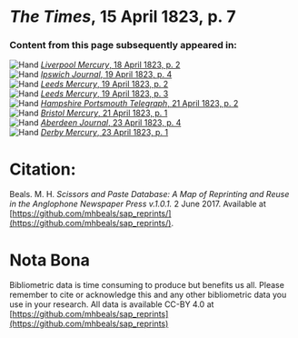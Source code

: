 # *The Times*, 15 April 1823, p. 7  
  
### Content from this page subsequently appeared in:  
![Hand](http://scissorsandpaste.net/wp-content/uploads/2017/06/smallhandpointer.png) [*Liverpool Mercury*, 18 April 1823, p. 2](https://mhbeals.github.io/sap_html/Liverpool-Mercury/Liverpool-Mercury-18-April-1823-p-2)  
![Hand](http://scissorsandpaste.net/wp-content/uploads/2017/06/smallhandpointer.png) [*Ipswich Journal*, 19 April 1823, p. 4](https://mhbeals.github.io/sap_html/Ipswich-Journal/Ipswich-Journal-19-April-1823-p-4)  
![Hand](http://scissorsandpaste.net/wp-content/uploads/2017/06/smallhandpointer.png) [*Leeds Mercury*, 19 April 1823, p. 2](https://mhbeals.github.io/sap_html/Leeds-Mercury/Leeds-Mercury-19-April-1823-p-2)  
![Hand](http://scissorsandpaste.net/wp-content/uploads/2017/06/smallhandpointer.png) [*Leeds Mercury*, 19 April 1823, p. 3](https://mhbeals.github.io/sap_html/Leeds-Mercury/Leeds-Mercury-19-April-1823-p-3)  
![Hand](http://scissorsandpaste.net/wp-content/uploads/2017/06/smallhandpointer.png) [*Hampshire Portsmouth Telegraph*, 21 April 1823, p. 2](https://mhbeals.github.io/sap_html/Hampshire-Portsmouth-Telegraph/Hampshire-Portsmouth-Telegraph-21-April-1823-p-2)  
![Hand](http://scissorsandpaste.net/wp-content/uploads/2017/06/smallhandpointer.png) [*Bristol Mercury*, 21 April 1823, p. 1](https://mhbeals.github.io/sap_html/Bristol-Mercury/Bristol-Mercury-21-April-1823-p-1)  
![Hand](http://scissorsandpaste.net/wp-content/uploads/2017/06/smallhandpointer.png) [*Aberdeen Journal*, 23 April 1823, p. 4](https://mhbeals.github.io/sap_html/Aberdeen-Journal/Aberdeen-Journal-23-April-1823-p-4)  
![Hand](http://scissorsandpaste.net/wp-content/uploads/2017/06/smallhandpointer.png) [*Derby Mercury*, 23 April 1823, p. 1](https://mhbeals.github.io/sap_html/Derby-Mercury/Derby-Mercury-23-April-1823-p-1)  


# Citation: 

Beals. M. H. *Scissors and Paste Database: A Map of Reprinting and Reuse in the Anglophone Newspaper Press v.1.0.1.* 2 June 2017. Available at [https://github.com/mhbeals/sap_reprints/](https://github.com/mhbeals/sap_reprints/). 

# Nota Bona

Bibliometric data is time consuming to produce but benefits us all. Please remember to cite or acknowledge this and any other bibliometric data you use in your research. All data is available CC-BY 4.0 at [https://github.com/mhbeals/sap_reprints](https://github.com/mhbeals/sap_reprints)